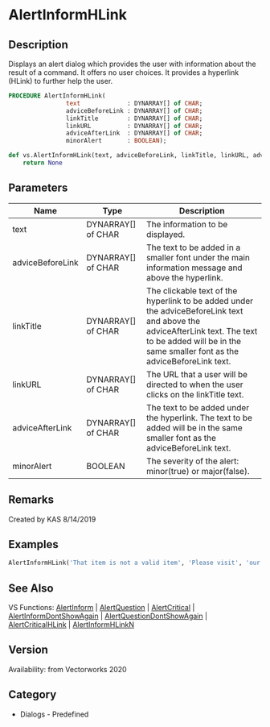 # AlertInformHLink

## Description
Displays an alert dialog which provides the user with information about the result of a command. It offers no user choices. It provides a hyperlink (HLink) to further help the user.

```pascal
PROCEDURE AlertInformHLink(
				text             : DYNARRAY[] of CHAR;
				adviceBeforeLink : DYNARRAY[] of CHAR;
				linkTitle        : DYNARRAY[] of CHAR;
				linkURL          : DYNARRAY[] of CHAR;
				adviceAfterLink  : DYNARRAY[] of CHAR;
				minorAlert       : BOOLEAN);
```

```python
def vs.AlertInformHLink(text, adviceBeforeLink, linkTitle, linkURL, adviceAfterLink, minorAlert):
    return None
```

## Parameters
|Name|Type|Description|
|---|---|---|
|text|DYNARRAY[] of CHAR|The information to be displayed.|
|adviceBeforeLink|DYNARRAY[] of CHAR|The text to be added in a smaller font under the main information message and above the hyperlink.|
|linkTitle|DYNARRAY[] of CHAR|The clickable text of the hyperlink to be added under the adviceBeforeLink text and above the adviceAfterLink text. The text to be added will be in the same smaller font as the adviceBeforeLink text.|
|linkURL|DYNARRAY[] of CHAR|The URL that a user will be directed to when the user clicks on the linkTitle text.|
|adviceAfterLink|DYNARRAY[] of CHAR|The text to be added under the hyperlink. The text to be added will be in the same smaller font as the adviceBeforeLink text.|
|minorAlert|BOOLEAN|The severity of the alert: minor(true) or major(false).|

## Remarks
Created by KAS 8/14/2019

## Examples
```python
AlertInformHLink('That item is not a valid item', 'Please visit', 'our website', 'https://www.vectorworks.net', 'for more information on what is a valid item.', false);
```

## See Also
VS Functions:
[AlertInform](AlertInform.md) 
| [AlertQuestion](AlertQuestion.md) 
| [AlertCritical](AlertCritical.md) 
| [AlertInformDontShowAgain](AlertInformDontShowAgain.md) 
| [AlertQuestionDontShowAgain](AlertQuestionDontShowAgain.md) 
| [AlertCriticalHLink](AlertCriticalHLink.md) 
| [AlertInformHLinkN](AlertInformHLinkN.md)

## Version
Availability: from Vectorworks 2020

## Category
* Dialogs - Predefined

